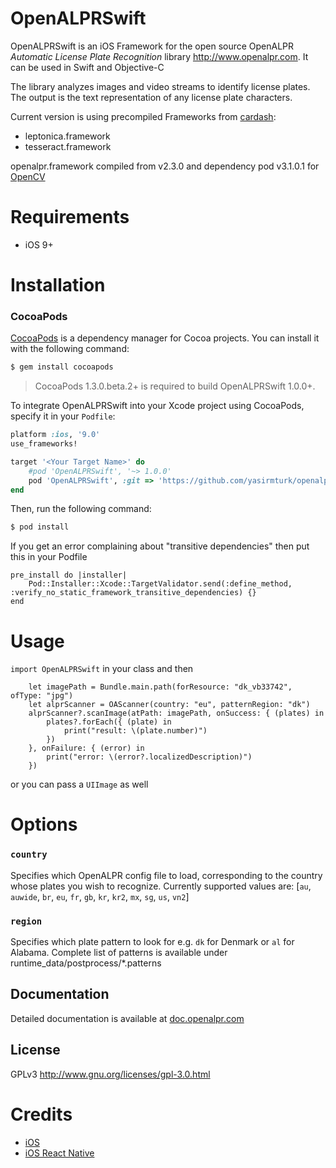 # OpenALPRSwift
OpenALPRSwift is an iOS Framework for the open source OpenALPR *Automatic License Plate Recognition* library http://www.openalpr.com. It can be used in Swift and Objective-C

The library analyzes images and video streams to identify license plates.  The output is the text representation of any license plate characters.

Current version is using precompiled Frameworks from [cardash](https://github.com/cardash/react-native-openalpr/tree/master/ios/Frameworks):
* leptonica.framework
* tesseract.framework

openalpr.framework compiled from v2.3.0 and dependency pod v3.1.0.1 for [OpenCV](https://cocoapods.org/?q=opencv)

# Requirements
* iOS 9+

# Installation

### CocoaPods

[CocoaPods](http://cocoapods.org) is a dependency manager for Cocoa projects. You can install it with the following command:

```bash
$ gem install cocoapods
```

> CocoaPods 1.3.0.beta.2+ is required to build OpenALPRSwift 1.0.0+.

To integrate OpenALPRSwift into your Xcode project using CocoaPods, specify it in your `Podfile`:

```ruby
platform :ios, '9.0'
use_frameworks!

target '<Your Target Name>' do
    #pod 'OpenALPRSwift', '~> 1.0.0'
    pod 'OpenALPRSwift', :git => 'https://github.com/yasirmturk/openalpr-swift.git', :tag => 'v1.0.0'
end
```

Then, run the following command:

```bash
$ pod install
```
If you get an error complaining about "transitive dependencies" then put this in your Podfile

```
pre_install do |installer|
    Pod::Installer::Xcode::TargetValidator.send(:define_method, :verify_no_static_framework_transitive_dependencies) {}
end
```

# Usage

`import OpenALPRSwift`
in your class and then
```
    let imagePath = Bundle.main.path(forResource: "dk_vb33742", ofType: "jpg")
    let alprScanner = OAScanner(country: "eu", patternRegion: "dk")
    alprScanner?.scanImage(atPath: imagePath, onSuccess: { (plates) in
        plates?.forEach({ (plate) in
            print("result: \(plate.number)")
        })
    }, onFailure: { (error) in
        print("error: \(error?.localizedDescription)")
    })
```
or you can pass a `UIImage` as well 

# Options

### `country`
Specifies which OpenALPR config file to load, corresponding to the country whose plates you wish to recognize. Currently supported values are: [`au`, `auwide`, `br`, `eu`, `fr`, `gb`, `kr`, `kr2`, `mx`, `sg`, `us`, `vn2`]

### `region`
Specifies which plate pattern to look for e.g. `dk` for Denmark or `al` for Alabama. Complete list of patterns is available under runtime_data/postprocess/*.patterns

Documentation
---------------

Detailed documentation is available at [doc.openalpr.com](http://doc.openalpr.com/)

License
-------

GPLv3
http://www.gnu.org/licenses/gpl-3.0.html

# Credits
* [iOS](https://github.com/twelve17/openalpr-ios)
* [iOS React Native](https://github.com/cardash/react-native-openalpr)

